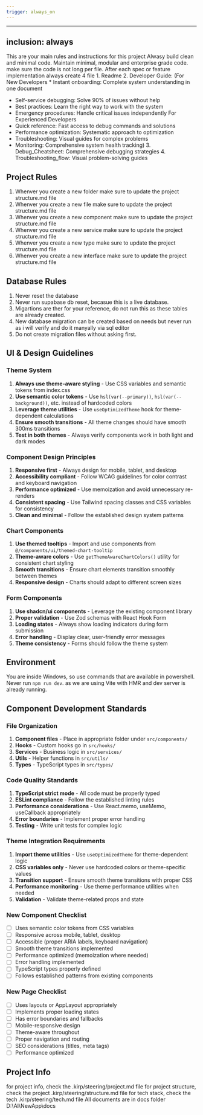 ```yaml
---
trigger: always_on
---
```


---
inclusion: always
---

This are your main rules and instructions for this project
Alwasy build clean and minimal code.
Maintain minimal, modular and enterprise grade code.
make sure the code is not long per file.
After each spec or feature implementation always create 4 file
    1. Readme
    2. Developer Guide: (For New Developers
            * Instant onboarding: Complete system understanding in one document
* Self-service debugging: Solve 90% of issues without help
* Best practices: Learn the right way to work with the system
* Emergency procedures: Handle critical issues independently
For Experienced Developers
* Quick reference: Fast access to debug commands and solutions
* Performance optimization: Systematic approach to optimization
* Troubleshooting: Visual guides for complex problems
* Monitoring: Comprehensive system health tracking)
    3. Debug_Cheatsheet: Comprehensive debugging strategies
    4. Troubleshooting_flow: Visual problem-solving guides
## Project Rules
1. Whenver you create a new folder make sure to update the project structure.md file
2. Whenver you create a new file make sure to update the project structure.md file
3. Whenver you create a new component make sure to update the project structure.md file
4. Whenver you create a new service make sure to update the project structure.md file
5. Whenver you create a new type make sure to update the project structure.md file
6. Whenver you create a new interface make sure to update the project structure.md file

## Database Rules
1. Never reset the database
2. Never run supabase db reset, becasue this is a live database. 
3. Migartions are ther for your reference, do not run this as these tables are already created.
4. New database migration can be created based on needs but never run as i will verify and do it manyally via sql editor
5. Do not create migration files without asking first.

## UI & Design Guidelines

### Theme System
1. **Always use theme-aware styling** - Use CSS variables and semantic tokens from index.css
2. **Use semantic color tokens** - Use `hsl(var(--primary))`, `hsl(var(--background))`, etc. instead of hardcoded colors
3. **Leverage theme utilities** - Use `useOptimizedTheme` hook for theme-dependent calculations
4. **Ensure smooth transitions** - All theme changes should have smooth 300ms transitions
5. **Test in both themes** - Always verify components work in both light and dark modes

### Component Design Principles
1. **Responsive first** - Always design for mobile, tablet, and desktop
2. **Accessibility compliant** - Follow WCAG guidelines for color contrast and keyboard navigation
3. **Performance optimized** - Use memoization and avoid unnecessary re-renders
4. **Consistent spacing** - Use Tailwind spacing classes and CSS variables for consistency
5. **Clean and minimal** - Follow the established design system patterns

### Chart Components
1. **Use themed tooltips** - Import and use components from `@/components/ui/themed-chart-tooltip`
2. **Theme-aware colors** - Use `getThemeAwareChartColors()` utility for consistent chart styling
3. **Smooth transitions** - Ensure chart elements transition smoothly between themes
4. **Responsive design** - Charts should adapt to different screen sizes

### Form Components
1. **Use shadcn/ui components** - Leverage the existing component library
2. **Proper validation** - Use Zod schemas with React Hook Form
3. **Loading states** - Always show loading indicators during form submission
4. **Error handling** - Display clear, user-friendly error messages
5. **Theme consistency** - Forms should follow the theme system

## Environment
You are inside Windows, so use commands that are available in powershell.
Never run `npm run dev`. as we are using Vite with HMR and dev server is already running.

## Component Development Standards

### File Organization
1. **Component files** - Place in appropriate folder under `src/components/`
2. **Hooks** - Custom hooks go in `src/hooks/`
3. **Services** - Business logic in `src/services/`
4. **Utils** - Helper functions in `src/utils/`
5. **Types** - TypeScript types in `src/types/`

### Code Quality Standards
1. **TypeScript strict mode** - All code must be properly typed
2. **ESLint compliance** - Follow the established linting rules
3. **Performance considerations** - Use React.memo, useMemo, useCallback appropriately
4. **Error boundaries** - Implement proper error handling
5. **Testing** - Write unit tests for complex logic

### Theme Integration Requirements
1. **Import theme utilities** - Use `useOptimizedTheme` for theme-dependent logic
2. **CSS variables only** - Never use hardcoded colors or theme-specific values
3. **Transition support** - Ensure smooth theme transitions with proper CSS
4. **Performance monitoring** - Use theme performance utilities when needed
5. **Validation** - Validate theme-related props and state

### New Component Checklist
- [ ] Uses semantic color tokens from CSS variables
- [ ] Responsive across mobile, tablet, desktop
- [ ] Accessible (proper ARIA labels, keyboard navigation)
- [ ] Smooth theme transitions implemented
- [ ] Performance optimized (memoization where needed)
- [ ] Error handling implemented
- [ ] TypeScript types properly defined
- [ ] Follows established patterns from existing components

### New Page Checklist
- [ ] Uses layouts or AppLayout appropriately
- [ ] Implements proper loading states
- [ ] Has error boundaries and fallbacks
- [ ] Mobile-responsive design
- [ ] Theme-aware throughout
- [ ] Proper navigation and routing
- [ ] SEO considerations (titles, meta tags)
- [ ] Performance optimized

## Project Info
for project info, check the .kirp/steering/project.md file
for project structure, check the project .kirp/steering/structure.md file
for tech stack, check the tech .kirp/steering/tech.md file
All documents are in docs folder D:\AI\NewApp\docs

